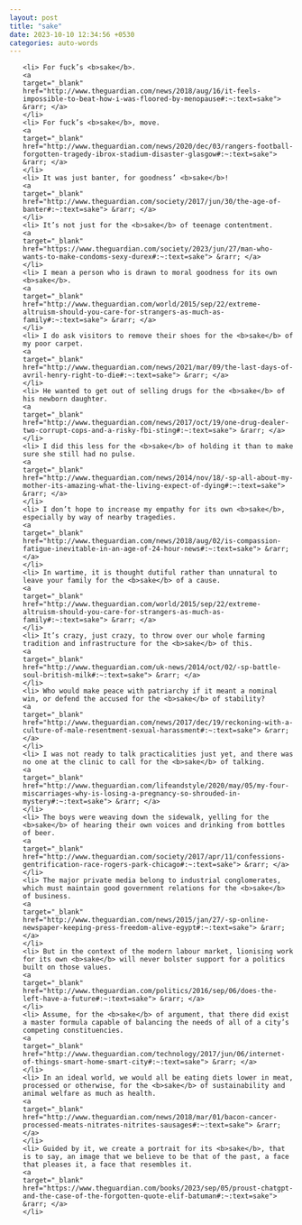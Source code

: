 ```yaml
---
layout: post
title: "sake"
date: 2023-10-10 12:34:56 +0530
categories: auto-words
---
```

<ol>

    <li> For fuck’s <b>sake</b>.
    <a 
    target="_blank" 
    href="http://www.theguardian.com/news/2018/aug/16/it-feels-impossible-to-beat-how-i-was-floored-by-menopause#:~:text=sake"> &rarr; </a>
    </li>
    <li> For fuck’s <b>sake</b>, move.
    <a 
    target="_blank" 
    href="http://www.theguardian.com/news/2020/dec/03/rangers-football-forgotten-tragedy-ibrox-stadium-disaster-glasgow#:~:text=sake"> &rarr; </a>
    </li>
    <li> It was just banter, for goodness’ <b>sake</b>!
    <a 
    target="_blank" 
    href="http://www.theguardian.com/society/2017/jun/30/the-age-of-banter#:~:text=sake"> &rarr; </a>
    </li>
    <li> It’s not just for the <b>sake</b> of teenage contentment.
    <a 
    target="_blank" 
    href="https://www.theguardian.com/society/2023/jun/27/man-who-wants-to-make-condoms-sexy-durex#:~:text=sake"> &rarr; </a>
    </li>
    <li> I mean a person who is drawn to moral goodness for its own <b>sake</b>.
    <a 
    target="_blank" 
    href="http://www.theguardian.com/world/2015/sep/22/extreme-altruism-should-you-care-for-strangers-as-much-as-family#:~:text=sake"> &rarr; </a>
    </li>
    <li> I do ask visitors to remove their shoes for the <b>sake</b> of my poor carpet.
    <a 
    target="_blank" 
    href="http://www.theguardian.com/news/2021/mar/09/the-last-days-of-avril-henry-right-to-die#:~:text=sake"> &rarr; </a>
    </li>
    <li> He wanted to get out of selling drugs for the <b>sake</b> of his newborn daughter.
    <a 
    target="_blank" 
    href="http://www.theguardian.com/news/2017/oct/19/one-drug-dealer-two-corrupt-cops-and-a-risky-fbi-sting#:~:text=sake"> &rarr; </a>
    </li>
    <li> I did this less for the <b>sake</b> of holding it than to make sure she still had no pulse.
    <a 
    target="_blank" 
    href="http://www.theguardian.com/news/2014/nov/18/-sp-all-about-my-mother-its-amazing-what-the-living-expect-of-dying#:~:text=sake"> &rarr; </a>
    </li>
    <li> I don’t hope to increase my empathy for its own <b>sake</b>, especially by way of nearby tragedies.
    <a 
    target="_blank" 
    href="http://www.theguardian.com/news/2018/aug/02/is-compassion-fatigue-inevitable-in-an-age-of-24-hour-news#:~:text=sake"> &rarr; </a>
    </li>
    <li> In wartime, it is thought dutiful rather than unnatural to leave your family for the <b>sake</b> of a cause.
    <a 
    target="_blank" 
    href="http://www.theguardian.com/world/2015/sep/22/extreme-altruism-should-you-care-for-strangers-as-much-as-family#:~:text=sake"> &rarr; </a>
    </li>
    <li> It’s crazy, just crazy, to throw over our whole farming tradition and infrastructure for the <b>sake</b> of this.
    <a 
    target="_blank" 
    href="http://www.theguardian.com/uk-news/2014/oct/02/-sp-battle-soul-british-milk#:~:text=sake"> &rarr; </a>
    </li>
    <li> Who would make peace with patriarchy if it meant a nominal win, or defend the accused for the <b>sake</b> of stability?
    <a 
    target="_blank" 
    href="http://www.theguardian.com/news/2017/dec/19/reckoning-with-a-culture-of-male-resentment-sexual-harassment#:~:text=sake"> &rarr; </a>
    </li>
    <li> I was not ready to talk practicalities just yet, and there was no one at the clinic to call for the <b>sake</b> of talking.
    <a 
    target="_blank" 
    href="http://www.theguardian.com/lifeandstyle/2020/may/05/my-four-miscarriages-why-is-losing-a-pregnancy-so-shrouded-in-mystery#:~:text=sake"> &rarr; </a>
    </li>
    <li> The boys were weaving down the sidewalk, yelling for the <b>sake</b> of hearing their own voices and drinking from bottles of beer.
    <a 
    target="_blank" 
    href="http://www.theguardian.com/society/2017/apr/11/confessions-gentrification-race-rogers-park-chicago#:~:text=sake"> &rarr; </a>
    </li>
    <li> The major private media belong to industrial conglomerates, which must maintain good government relations for the <b>sake</b> of business.
    <a 
    target="_blank" 
    href="http://www.theguardian.com/news/2015/jan/27/-sp-online-newspaper-keeping-press-freedom-alive-egypt#:~:text=sake"> &rarr; </a>
    </li>
    <li> But in the context of the modern labour market, lionising work for its own <b>sake</b> will never bolster support for a politics built on those values.
    <a 
    target="_blank" 
    href="http://www.theguardian.com/politics/2016/sep/06/does-the-left-have-a-future#:~:text=sake"> &rarr; </a>
    </li>
    <li> Assume, for the <b>sake</b> of argument, that there did exist a master formula capable of balancing the needs of all of a city’s competing constituencies.
    <a 
    target="_blank" 
    href="http://www.theguardian.com/technology/2017/jun/06/internet-of-things-smart-home-smart-city#:~:text=sake"> &rarr; </a>
    </li>
    <li> In an ideal world, we would all be eating diets lower in meat, processed or otherwise, for the <b>sake</b> of sustainability and animal welfare as much as health.
    <a 
    target="_blank" 
    href="http://www.theguardian.com/news/2018/mar/01/bacon-cancer-processed-meats-nitrates-nitrites-sausages#:~:text=sake"> &rarr; </a>
    </li>
    <li> Guided by it, we create a portrait for its <b>sake</b>, that is to say, an image that we believe to be that of the past, a face that pleases it, a face that resembles it.
    <a 
    target="_blank" 
    href="https://www.theguardian.com/books/2023/sep/05/proust-chatgpt-and-the-case-of-the-forgotten-quote-elif-batuman#:~:text=sake"> &rarr; </a>
    </li>